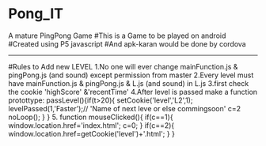 # Pong_IT
A mature PingPong Game
#This is a Game to be played on android 
#Created using P5 javascript
#And apk-karan  would be done by cordova
******************************************************************************************************************************
#Rules to Add new LEVEL
1.No one will ever change mainFunction.js & pingPong.js (and sound) except permission from master
2.Every level must have mainFunction.js & pingPong.js & L<level number>.js (and sound) in L<level number>.js
3.first check the cookie 'highScore' &'recentTime'
4.After level is passed make a function protottype:
                                                    passLevel(){if(t>20){
                                                       setCookie('level','L2',1);
                                                       levelPassed(1,'Faster');// 'Name of next leve or else commingsoon'
                                                       c=2
                                                        noLoop();
                                                     }
                                                     }
5.
function mouseClicked(){
 if(c==1){
  window.location.href='index.html';
    c=0;
    }
  if(c==2){
  window.location.href=getCookie('level')+'.html';
  }
}                                                    
